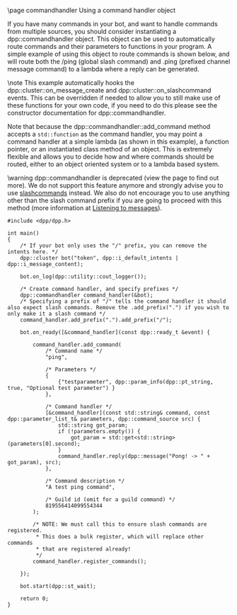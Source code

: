 \page commandhandler Using a command handler object

If you have many commands in your bot, and want to handle commands from multiple sources, you should consider instantiating a dpp::commandhandler object. This object can be used to automatically route
commands and their parameters to functions in your program. A simple example of using this object to route commands is shown below, and will
route both the /ping (global slash command) and .ping (prefixed channel message command) to a lambda where a reply can be generated.

\note This example automatically hooks the dpp::cluster::on_message_create and dpp::cluster::on_slashcommand events. This can be overridden if needed to allow you to still make use of these functions for your own code, if you need to do this please see the constructor documentation for dpp::commandhandler.

Note that because the dpp::commandhandler::add_command method accepts a `std::function` as the command handler, you may point a command handler
at a simple lambda (as shown in this example), a function pointer, or an instantiated class method of an object. This is extremely flexible
and allows you to decide how and where commands should be routed, either to an object oriented system or to a lambda based system.

\warning dpp::commandhandler is deprecated (view the page to find out more). We do not support this feature anymore and strongly advise you to use [slashcommands](/slashcommands.html) instead. We also do not encourage you to use anything other than the slash command prefix if you are going to proceed with this method (more information at [Listening to messages](/detecting-messages.html)).

~~~~~~~~~~~~~~~~~~~~~~~~~~~~~~~~~{.cpp}
#include <dpp/dpp.h>

int main()
{
	/* If your bot only uses the "/" prefix, you can remove the intents here. */
	dpp::cluster bot("token", dpp::i_default_intents | dpp::i_message_content);

	bot.on_log(dpp::utility::cout_logger());

	/* Create command handler, and specify prefixes */
	dpp::commandhandler command_handler(&bot);
	/* Specifying a prefix of "/" tells the command handler it should also expect slash commands. Remove the .add_prefix(".") if you wish to only make it a slash command */
	command_handler.add_prefix(".").add_prefix("/");

	bot.on_ready([&command_handler](const dpp::ready_t &event) {

		command_handler.add_command(
			/* Command name */
			"ping",

			/* Parameters */
			{
				{"testparameter", dpp::param_info(dpp::pt_string, true, "Optional test parameter") }
			},

			/* Command handler */
			[&command_handler](const std::string& command, const dpp::parameter_list_t& parameters, dpp::command_source src) {
				std::string got_param;
				if (!parameters.empty()) {
					got_param = std::get<std::string>(parameters[0].second);
				}
				command_handler.reply(dpp::message("Pong! -> " + got_param), src);
			},

			/* Command description */
			"A test ping command",

			/* Guild id (omit for a guild command) */
			819556414099554344
		);

		/* NOTE: We must call this to ensure slash commands are registered.
		 * This does a bulk register, which will replace other commands
		 * that are registered already!
		 */
		command_handler.register_commands();

	});

	bot.start(dpp::st_wait);

	return 0;
}
~~~~~~~~~~~~~~~~~~~~~~~~~~~~~~~~~

